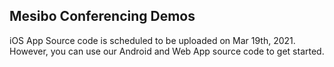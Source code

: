 ## Mesibo Conferencing Demos

iOS App Source code is scheduled to be uploaded on Mar 19th, 2021. However, you can use our Android and Web App source code to get started. 

